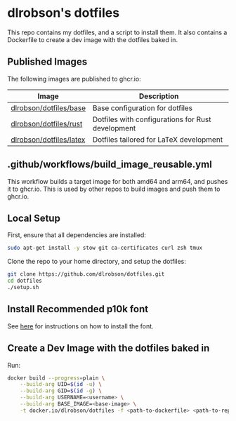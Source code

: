 # dlrobson's dotfiles

This repo contains my dotfiles, and a script to install them. It also contains a Dockerfile to create a dev image with the dotfiles baked in.

## Published Images

The following images are published to ghcr.io:

| Image                                      | Description                                         |
|--------------------------------------------|-----------------------------------------------------|
| [dlrobson/dotfiles/base](https://github.com/dlrobson/dotfiles/pkgs/container/dotfiles%2Fbase)      | Base configuration for dotfiles                     |
| [dlrobson/dotfiles/rust](https://github.com/dlrobson/dotfiles/pkgs/container/dotfiles%2Frust)      | Dotfiles with configurations for Rust development   |
| [dlrobson/dotfiles/latex](https://github.com/dlrobson/dotfiles/pkgs/container/dotfiles%2Flatex)    | Dotfiles tailored for LaTeX development             |

## .github/workflows/build_image_reusable.yml

This workflow builds a target image for both amd64 and arm64, and pushes it to ghcr.io. This is used by other repos to build images and push them to ghcr.io.

## Local Setup
First, ensure that all dependencies are installed:
```bash
sudo apt-get install -y stow git ca-certificates curl zsh tmux
```

Clone the repo to your home directory, and setup the dotfiles:
```bash
git clone https://github.com/dlrobson/dotfiles.git
cd dotfiles
./setup.sh
```

## Install Recommended p10k font

See [here](https://github.com/romkatv/powerlevel10k#meslo-nerd-font-patched-for-powerlevel10k) for instructions on how to install the font.

## Create a Dev Image with the dotfiles baked in

Run:
```bash
docker build --progress=plain \
    --build-arg UID=$(id -u) \
    --build-arg GID=$(id -g) \
    --build-arg USERNAME=<username> \
    --build-arg BASE_IMAGE=<base-image> \
    -t docker.io/dlrobson/dotfiles -f <path-to-dockerfile> <path-to-repo>
```
